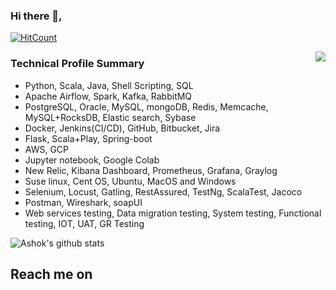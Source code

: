 ### Hi there 👋,
[![HitCount](http://hits.dwyl.com/ashokballolli/ashokballolli.svg)](http://hits.dwyl.com/ashokballolli/ashokballolli)

<img align="right" src="https://camo.githubusercontent.com/992babdffd8c74a1502de375fbdf7e4d54773242/68747470733a2f2f6d656469612e67697068792e636f6d2f6d656469612f53576f536b4e36447854737a71494b4571762f67697068792e676966" />

### Technical Profile Summary
- Python, Scala, Java, Shell Scripting, SQL
- Apache Airflow, Spark, Kafka, RabbitMQ
- PostgreSQL, Oracle, MySQL, mongoDB, Redis, Memcache, MySQL+RocksDB, Elastic search, Sybase
- Docker, Jenkins(CI/CD), GitHub, Bitbucket, Jira
- Flask, Scala+Play, Spring-boot
- AWS, GCP
- Jupyter notebook, Google Colab
- New Relic, Kibana Dashboard, Prometheus, Grafana, Graylog
- Suse linux, Cent OS, Ubuntu, MacOS and Windows
- Selenium, Locust, Gatling, RestAssured, TestNg, ScalaTest, Jacoco
- Postman, Wireshark, soapUI
- Web services testing, Data migration testing, System testing, Functional testing, IOT, UAT, GR Testing 

![Ashok's github stats](https://github-readme-stats.vercel.app/api?username=ashokballolli&bg_color=30,e96443,904e95&title_color=fff&text_color=fff)

##  Reach me on                                            
<p align='center'>
<!-- <a href="https://www.linkedin.com/in/ashokballolli/"><img height="30" src="https://github.com/WaylonWalker/WaylonWalker/blob/main/icon/linkedin.png?raw=true"></a> -->
<!-- <a href="https://twitter.com/@ashok_ballolli"><img height="30" src="https://github.com/WaylonWalker/WaylonWalker/blob/main/icon/twitter.png?raw=true"></a>&nbsp;&nbsp;  -->
<!-- </p> -->

